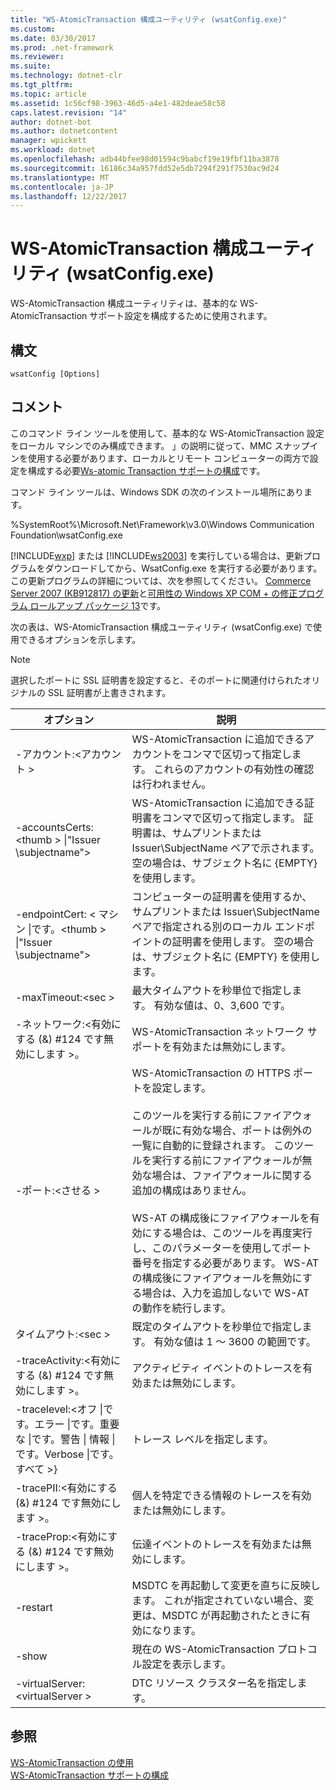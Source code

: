 ```yaml
---
title: "WS-AtomicTransaction 構成ユーティリティ (wsatConfig.exe)"
ms.custom: 
ms.date: 03/30/2017
ms.prod: .net-framework
ms.reviewer: 
ms.suite: 
ms.technology: dotnet-clr
ms.tgt_pltfrm: 
ms.topic: article
ms.assetid: 1c56cf98-3963-46d5-a4e1-482deae58c58
caps.latest.revision: "14"
author: dotnet-bot
ms.author: dotnetcontent
manager: wpickett
ms.workload: dotnet
ms.openlocfilehash: adb44bfee98d01594c9babcf19e19fbf11ba3878
ms.sourcegitcommit: 16186c34a957fdd52e5db7294f291f7530ac9d24
ms.translationtype: MT
ms.contentlocale: ja-JP
ms.lasthandoff: 12/22/2017
---
```

# <a name="ws-atomictransaction-configuration-utility-wsatconfigexe"></a>WS-AtomicTransaction 構成ユーティリティ (wsatConfig.exe)
WS-AtomicTransaction 構成ユーティリティは、基本的な WS-AtomicTransaction サポート設定を構成するために使用されます。  
  
## <a name="syntax"></a>構文  
  
```  
wsatConfig [Options]  
```  
  
## <a name="remarks"></a>コメント  
 このコマンド ライン ツールを使用して、基本的な WS-AtomicTransaction 設定をローカル マシンでのみ構成できます。 」の説明に従って、MMC スナップインを使用する必要があります、ローカルとリモート コンピューターの両方で設定を構成する必要[Ws-atomic Transaction サポートの構成](../../../docs/framework/wcf/feature-details/configuring-ws-atomic-transaction-support.md)です。  
  
 コマンド ライン ツールは、Windows SDK の次のインストール場所にあります。  
  
 %SystemRoot%\Microsoft.Net\Framework\v3.0\Windows Communication Foundation\wsatConfig.exe  
  
 [!INCLUDE[wxp](../../../includes/wxp-md.md)] または [!INCLUDE[ws2003](../../../includes/ws2003-md.md)] を実行している場合は、更新プログラムをダウンロードしてから、WsatConfig.exe を実行する必要があります。 この更新プログラムの詳細については、次を参照してください。 [Commerce Server 2007 (KB912817) の更新](http://go.microsoft.com/fwlink/?LinkId=95340)と[可用性の Windows XP COM + の修正プログラム ロールアップ パッケージ 13](http://go.microsoft.com/fwlink/?LinkId=95341)です。  
  
 次の表は、WS-AtomicTransaction 構成ユーティリティ (wsatConfig.exe) で使用できるオプションを示します。  
  
> [!NOTE]
>  選択したポートに SSL 証明書を設定すると、そのポートに関連付けられたオリジナルの SSL 証明書が上書きされます。  
  
|オプション|説明|  
|-------------|-----------------|  
|-アカウント:\<アカウント >|WS-AtomicTransaction に追加できるアカウントをコンマで区切って指定します。 これらのアカウントの有効性の確認は行われません。|  
|-accountsCerts:\<thumb > &#124;"Issuer \subjectname">|WS-AtomicTransaction に追加できる証明書をコンマで区切って指定します。 証明書は、サムプリントまたは Issuer\SubjectName ペアで示されます。 空の場合は、サブジェクト名に {EMPTY} を使用します。|  
|-endpointCert: < マシン &#124;です。\<thumb > &#124;"Issuer \subjectname">|コンピューターの証明書を使用するか、サムプリントまたは Issuer\SubjectName ペアで指定される別のローカル エンドポイントの証明書を使用します。 空の場合は、サブジェクト名に {EMPTY} を使用します。|  
|-maxTimeout:\<sec >|最大タイムアウトを秒単位で指定します。 有効な値は、0、3,600 です。|  
|-ネットワーク:\<有効にする (&) #124 です無効にします >。|WS-AtomicTransaction ネットワーク サポートを有効または無効にします。|  
|-ポート:\<させる >|WS-AtomicTransaction の HTTPS ポートを設定します。<br /><br /> このツールを実行する前にファイアウォールが既に有効な場合、ポートは例外の一覧に自動的に登録されます。 このツールを実行する前にファイアウォールが無効な場合は、ファイアウォールに関する追加の構成はありません。<br /><br /> WS-AT の構成後にファイアウォールを有効にする場合は、このツールを再度実行し、このパラメーターを使用してポート番号を指定する必要があります。 WS-AT の構成後にファイアウォールを無効にする場合は、入力を追加しないで WS-AT の動作を続行します。|  
|タイムアウト:\<sec >|既定のタイムアウトを秒単位で指定します。 有効な値は 1 ～ 3600 の範囲です。|  
|-traceActivity:\<有効にする (&) #124 です無効にします >。|アクティビティ イベントのトレースを有効または無効にします。|  
|-tracelevel:\<オフ &#124;です。エラー &#124;です。重要な &#124;です。警告 &#124; 情報 &#124;です。Verbose &#124;です。すべて >}|トレース レベルを指定します。|  
|-tracePII:\<有効にする (&) #124 です無効にします >。|個人を特定できる情報のトレースを有効または無効にします。|  
|-traceProp:\<有効にする (&) #124 です無効にします >。|伝達イベントのトレースを有効または無効にします。|  
|-restart|MSDTC を再起動して変更を直ちに反映します。 これが指定されていない場合、変更は、MSDTC が再起動されたときに有効になります。|  
|-show|現在の WS-AtomicTransaction プロトコル設定を表示します。|  
|-virtualServer:\<virtualServer >|DTC リソース クラスター名を指定します。|  
  
## <a name="see-also"></a>参照  
 [WS-AtomicTransaction の使用](../../../docs/framework/wcf/feature-details/using-ws-atomictransaction.md)  
 [WS-AtomicTransaction サポートの構成](../../../docs/framework/wcf/feature-details/configuring-ws-atomic-transaction-support.md)
